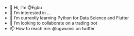 - 👋 Hi, I’m @Egbu
- 👀 I’m interested in ...
- 🌱 I’m currently learning Python for Data Science and Flutter
- 💞️ I’m looking to collaborate on a trading bot
- 📫 How to reach me: @ugwumsi on twitter

<!---
Egbu/Egbu is a ✨ special ✨ repository because its `README.md` (this file) appears on your GitHub profile.
You can click the Preview link to take a look at your changes.
--->
